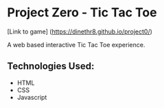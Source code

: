# Project Zero - Tic Tac Toe

[Link to game] (https://dinethr8.github.io/project0/)

A web based interactive Tic Tac Toe experience.

## Technologies Used:

- HTML 
- CSS
- Javascript


